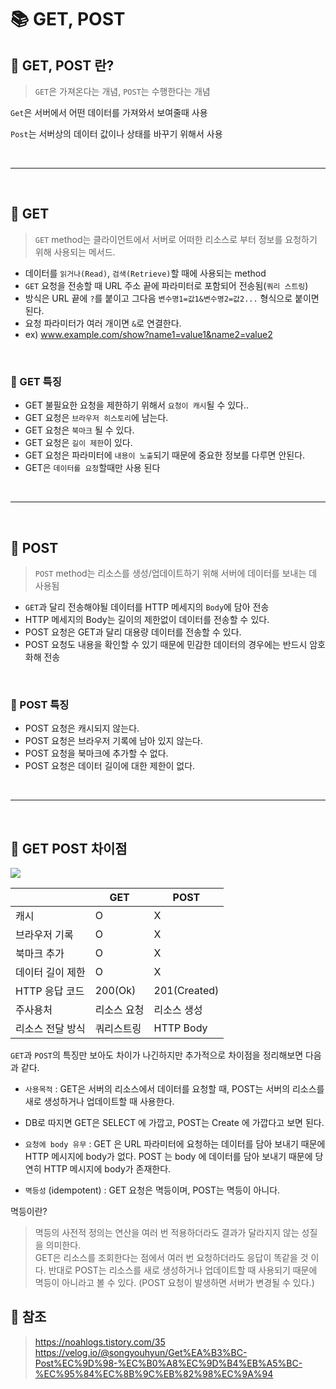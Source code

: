 # 📚 GET, POST

## 📕 GET, POST 란?

> `GET`은 가져온다는 개념, `POST`는 수행한다는 개념

`Get`은 서버에서 어떤 데이터를 가져와서 보여줄때 사용

`Post`는 서버상의 데이터 값이나 상태를 바꾸기 위해서 사용

<br/>

---

<br/>

## 📕 GET

> `GET` method는 클라이언트에서 서버로 어떠한 리소스로 부터 정보를 요청하기 위해 사용되는 메서드.

-   데이터를 `읽거나(Read)`, `검색(Retrieve)`할 때에 사용되는 method
-   `GET` 요청을 전송할 때 URL 주소 끝에 파라미터로 포함되어 전송됨(`쿼리 스트링`)
-   방식은 URL 끝에 `?`를 붙이고 그다음 `변수명1=값1&변수명2=값2...` 형식으로 붙이면 된다.
-   요청 파라미터가 여러 개이면 `&`로 연결한다.
-   ex) www.example.com/show?name1=value1&name2=value2

<br/>

### 📖 GET 특징

-   GET 불필요한 요청을 제한하기 위해서 `요청이 캐시`될 수 있다..
-   GET 요청은 `브라우저 히스토리`에 남는다.
-   GET 요청은 `북마크` 될 수 있다.
-   GET 요청은 `길이 제한`이 있다.
-   GET 요청은 파라미터에 `내용이 노출`되기 때문에 중요한 정보를 다루면 안된다.
-   GET은 `데이터를 요청`할때만 사용 된다

<br/>

---

<br/>

## 📕 POST

> `POST` method는 리소스를 생성/업데이트하기 위해 서버에 데이터를 보내는 데 사용됨

-   `GET`과 달리 전송해야될 데이터를 HTTP 메세지의 `Body`에 담아 전송
-   HTTP 메세지의 Body는 길이의 제한없이 데이터를 전송할 수 있다.
-   POST 요청은 GET과 달리 대용량 데이터를 전송할 수 있다.
-   POST 요청도 내용을 확인할 수 있기 때문에 민감한 데이터의 경우에는 반드시 암호화해 전송

<br/>

### 📖 POST 특징

-   POST 요청은 캐시되지 않는다.
-   POST 요청은 브라우저 기록에 남아 있지 않는다.
-   POST 요청을 북마크에 추가할 수 없다.
-   POST 요청은 데이터 길이에 대한 제한이 없다.

<br/>

---

<br/>

## 📕 GET POST 차이점

![](https://velog.velcdn.com/images/dtc03003/post/5404ca86-618b-478e-a316-03e66d7de12e/image.png)

|                  | GET         | POST         |
| ---------------- | ----------- | ------------ |
| 캐시             | O           | X            |
| 브라우저 기록    | O           | X            |
| 북마크 추가      | O           | X            |
| 데이터 길이 제한 | O           | X            |
| HTTP 응답 코드   | 200(Ok)     | 201(Created) |
| 주사용처         | 리소스 요청 | 리소스 생성  |
| 리소스 전달 방식 | 쿼리스트링  | HTTP Body    |

`GET`과 `POST`의 특징만 보아도 차이가 나긴하지만 추가적으로 차이점을 정리해보면 다음과 같다.

-   `사용목적` : GET은 서버의 리소스에서 데이터를 요청할 때, POST는 서버의 리소스를 새로 생성하거나 업데이트할 때 사용한다.
-   DB로 따지면 GET은 SELECT 에 가깝고, POST는 Create 에 가깝다고 보면 된다.
-   `요청에 body 유무` : GET 은 URL 파라미터에 요청하는 데이터를 담아 보내기 때문에 HTTP 메시지에 body가 없다. POST 는 body 에 데이터를 담아 보내기 때문에 당연히 HTTP 메시지에 body가 존재한다.

-   `멱등성` (idempotent) : GET 요청은 멱등이며, POST는 멱등이 아니다.

멱등이란?

> 멱등의 사전적 정의는 연산을 여러 번 적용하더라도 결과가 달라지지 않는 성질을 의미한다.  
> GET은 리소스를 조회한다는 점에서 여러 번 요청하더라도 응답이 똑같을 것 이다. 반대로 POST는 리소스를 새로 생성하거나 업데이트할 때 사용되기 때문에 멱등이 아니라고 볼 수 있다. (POST 요청이 발생하면 서버가 변경될 수 있다.)

## 📕 참조

> https://noahlogs.tistory.com/35  
> https://velog.io/@songyouhyun/Get%EA%B3%BC-Post%EC%9D%98-%EC%B0%A8%EC%9D%B4%EB%A5%BC-%EC%95%84%EC%8B%9C%EB%82%98%EC%9A%94
